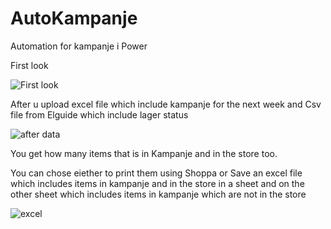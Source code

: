 # AutoKampanje
Automation for kampanje i Power

First look

![First look](https://github.com/iWKx/AutoKampanje/assets/97713241/c2477d3c-7e05-43a1-9179-f4509e04b4bb)


After u upload excel file which include kampanje for the next week and Csv file from Elguide which include lager status

![after data](https://github.com/iWKx/AutoKampanje/assets/97713241/28069279-0243-4d94-b169-66220dbf1815)

You get how many items that is in Kampanje and in the store too.


You can chose eiether to print them using Shoppa or Save an excel file which includes items in kampanje and in the store in a sheet and on the other sheet which includes items in kampanje which are not in the store

![excel](https://github.com/iWKx/AutoKampanje/assets/97713241/6639951f-9ac7-4f67-b573-96f350d329a4)
